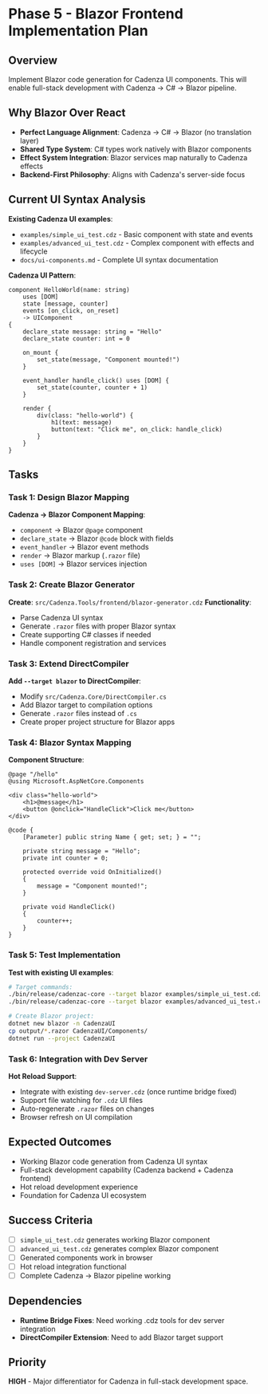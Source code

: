 # Phase 5 - Blazor Frontend Implementation Plan

## Overview
Implement Blazor code generation for Cadenza UI components. This will enable full-stack development with Cadenza → C# → Blazor pipeline.

## Why Blazor Over React
- **Perfect Language Alignment**: Cadenza → C# → Blazor (no translation layer)
- **Shared Type System**: C# types work natively with Blazor components
- **Effect System Integration**: Blazor services map naturally to Cadenza effects
- **Backend-First Philosophy**: Aligns with Cadenza's server-side focus

## Current UI Syntax Analysis
**Existing Cadenza UI examples**:
- `examples/simple_ui_test.cdz` - Basic component with state and events
- `examples/advanced_ui_test.cdz` - Complex component with effects and lifecycle
- `docs/ui-components.md` - Complete UI syntax documentation

**Cadenza UI Pattern**:
```cadenza
component HelloWorld(name: string) 
    uses [DOM] 
    state [message, counter]
    events [on_click, on_reset]
    -> UIComponent 
{
    declare_state message: string = "Hello"
    declare_state counter: int = 0
    
    on_mount {
        set_state(message, "Component mounted!")
    }
    
    event_handler handle_click() uses [DOM] {
        set_state(counter, counter + 1)
    }
    
    render {
        div(class: "hello-world") {
            h1(text: message)
            button(text: "Click me", on_click: handle_click)
        }
    }
}
```

## Tasks

### Task 1: Design Blazor Mapping
**Cadenza → Blazor Component Mapping**:
- `component` → Blazor `@page` component
- `declare_state` → Blazor `@code` block with fields
- `event_handler` → Blazor event methods  
- `render` → Blazor markup (`.razor` file)
- `uses [DOM]` → Blazor services injection

### Task 2: Create Blazor Generator
**Create**: `src/Cadenza.Tools/frontend/blazor-generator.cdz`
**Functionality**:
- Parse Cadenza UI syntax
- Generate `.razor` files with proper Blazor syntax
- Create supporting C# classes if needed
- Handle component registration and services

### Task 3: Extend DirectCompiler
**Add `--target blazor` to DirectCompiler**:
- Modify `src/Cadenza.Core/DirectCompiler.cs`
- Add Blazor target to compilation options
- Generate `.razor` files instead of `.cs`
- Create proper project structure for Blazor apps

### Task 4: Blazor Syntax Mapping
**Component Structure**:
```blazor
@page "/hello"
@using Microsoft.AspNetCore.Components

<div class="hello-world">
    <h1>@message</h1>
    <button @onclick="HandleClick">Click me</button>
</div>

@code {
    [Parameter] public string Name { get; set; } = "";
    
    private string message = "Hello";
    private int counter = 0;
    
    protected override void OnInitialized()
    {
        message = "Component mounted!";
    }
    
    private void HandleClick()
    {
        counter++;
    }
}
```

### Task 5: Test Implementation
**Test with existing UI examples**:
```bash
# Target commands:
./bin/release/cadenzac-core --target blazor examples/simple_ui_test.cdz -o output/SimpleUI.razor
./bin/release/cadenzac-core --target blazor examples/advanced_ui_test.cdz -o output/Dashboard.razor

# Create Blazor project:
dotnet new blazor -n CadenzaUI
cp output/*.razor CadenzaUI/Components/
dotnet run --project CadenzaUI
```

### Task 6: Integration with Dev Server
**Hot Reload Support**:
- Integrate with existing `dev-server.cdz` (once runtime bridge fixed)
- Support file watching for `.cdz` UI files
- Auto-regenerate `.razor` files on changes
- Browser refresh on UI compilation

## Expected Outcomes
- Working Blazor code generation from Cadenza UI syntax
- Full-stack development capability (Cadenza backend + Cadenza frontend)
- Hot reload development experience
- Foundation for Cadenza UI ecosystem

## Success Criteria
- [ ] `simple_ui_test.cdz` generates working Blazor component
- [ ] `advanced_ui_test.cdz` generates complex Blazor component  
- [ ] Generated components work in browser
- [ ] Hot reload integration functional
- [ ] Complete Cadenza → Blazor pipeline working

## Dependencies
- **Runtime Bridge Fixes**: Need working .cdz tools for dev server integration
- **DirectCompiler Extension**: Need to add Blazor target support

## Priority
**HIGH** - Major differentiator for Cadenza in full-stack development space.
